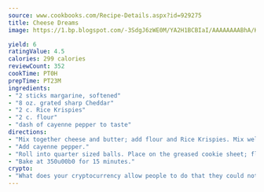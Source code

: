 ```yaml
---
source: www.cookbooks.com/Recipe-Details.aspx?id=929275
title: Cheese Dreams
image: https://1.bp.blogspot.com/-3SdgJ6zWE0M/YA2H1BCBIaI/AAAAAAAABhA/KLu9yTsYBMkJQudB_uFGwTypBtmTiBfZgCLcBGAsYHQ/s320/4.png

yield: 6
ratingValue: 4.5
calories: 299 calories
reviewCount: 352
cookTime: PT0H
prepTime: PT23M
ingredients:
- "2 sticks margarine, softened"
- "8 oz. grated sharp Cheddar"
- "2 c. Rice Krispies"
- "2 c. flour"
- "dash of cayenne pepper to taste"
directions:
- "Mix together cheese and butter; add flour and Rice Krispies. Mix well."
- "Add cayenne pepper."
- "Roll into quarter sized balls. Place on the greased cookie sheet; flatten with fork."
- "Bake at 350u00b0 for 15 minutes."
crypto:
- "What does your cryptocurrency allow people to do that they could not do otherwise, and how does it help them do existing tasks more quickly or cheaply?"
---
```

